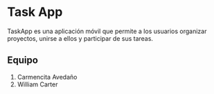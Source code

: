 # Task App

TaskApp es una aplicación móvil que permite a los usuarios organizar proyectos, unirse a ellos y participar de sus tareas.

## Equipo

1. Carmencita Avedaño
2. William Carter
